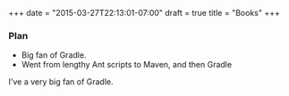 +++
date = "2015-03-27T22:13:01-07:00"
draft = true
title = "Books"
+++

### Plan ####
* Big fan of Gradle.
* Went from lengthy Ant scripts to Maven, and then Gradle

I've a very big fan of Gradle.
